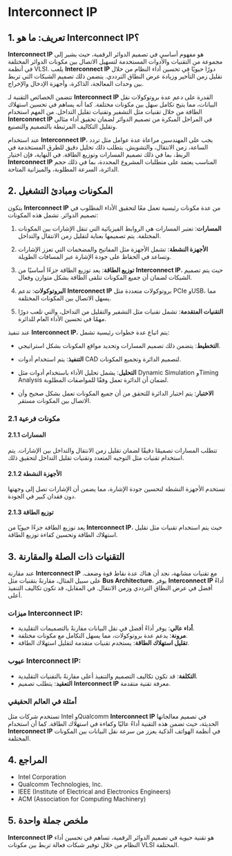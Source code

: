 # Interconnect IP

## 1. تعريف: ما هو **Interconnect IP**؟
**Interconnect IP** هو مفهوم أساسي في تصميم الدوائر الرقمية، حيث يشير إلى مجموعة من التقنيات والأدوات المستخدمة لتسهيل الاتصال بين مكونات الدوائر المختلفة في أنظمة VLSI. يلعب **Interconnect IP** دورًا حيويًا في تحسين أداء النظام من خلال تقليل زمن التأخير وزيادة عرض النطاق الترددي. يتضمن ذلك تصميم الشبكات التي تربط بين وحدات المعالجة، الذاكرة، وأجهزة الإدخال والإخراج. 

تتضمن الخصائص التقنية لـ **Interconnect IP** القدرة على دعم عدة بروتوكولات نقل البيانات، مما يتيح تكامل سهل بين مكونات مختلفة. كما أنه يساهم في تحسين استهلاك الطاقة من خلال تقنيات مثل التشفير وتقنيات تقليل التداخل. من المهم استخدام **Interconnect IP** في المراحل المبكرة من تصميم الدوائر لضمان تحقيق أداء مثالي وتقليل التكاليف المرتبطة بالتصميم والتصنيع.

عند استخدام **Interconnect IP**، يجب على المهندسين مراعاة عدة عوامل مثل تردد الساعة، زمن الانتقال، والتشويش. يتطلب ذلك تحليل دقيق للطرق المستخدمة في الربط، بما في ذلك تصميم المسارات وتوزيع الطاقة. في النهاية، فإن اختيار **Interconnect IP** المناسب يعتمد على متطلبات المشروع المحددة، بما في ذلك حجم الدائرة، السرعة المطلوبة، والميزانية المتاحة.

## 2. المكونات ومبادئ التشغيل
يتكون **Interconnect IP** من عدة مكونات رئيسية تعمل معًا لتحقيق الأداء المطلوب في تصميم الدوائر. تشمل هذه المكونات:

1. **المسارات**: تعتبر المسارات هي الروابط الفيزيائية التي تنقل الإشارات بين المكونات المختلفة. يتم تصميمها بعناية لتقليل زمن الانتقال والتداخل.
   
2. **الأجهزة النشطة**: تشمل الأجهزة مثل المفاتيح والمضخمات التي تعزز الإشارات وتساعد في الحفاظ على جودة الإشارة عبر المسافات الطويلة.

3. **توزيع الطاقة**: يعد توزيع الطاقة جزءًا أساسيًا من **Interconnect IP**، حيث يتم تصميم الشبكات لضمان أن جميع المكونات تتلقى الطاقة بشكل متوازن وفعال.

4. **البروتوكولات**: تدعم **Interconnect IP** بروتوكولات متعددة مثل PCIe وUSB، مما يسهل الاتصال بين المكونات المختلفة.

5. **التقنيات المتقدمة**: تشمل تقنيات مثل التشفير والتقليل من التداخل، والتي تلعب دورًا مهمًا في تحسين الأداء العام للدائرة.

عند تنفيذ **Interconnect IP**، يتم اتباع عدة خطوات رئيسية تشمل:

- **التخطيط**: يتضمن ذلك تصميم المسارات وتحديد مواقع المكونات بشكل استراتيجي.
  
- **التنفيذ**: يتم استخدام أدوات CAD لتصميم الدائرة وتجميع المكونات.

- **التحليل**: يشمل تحليل الأداء باستخدام أدوات مثل Dynamic Simulation وTiming Analysis لضمان أن الدائرة تعمل وفقًا للمواصفات المطلوبة.

- **الاختبار**: يتم اختبار الدائرة للتحقق من أن جميع المكونات تعمل بشكل صحيح وأن الاتصال بين المكونات مستقر.

### 2.1 مكونات فرعية
#### 2.1.1 المسارات
تتطلب المسارات تصميمًا دقيقًا لضمان تقليل زمن الانتقال والتداخل بين الإشارات. يتم استخدام تقنيات مثل التوجيه المتعدد وتقنيات تقليل التداخل لتحقيق ذلك.

#### 2.1.2 الأجهزة النشطة
تستخدم الأجهزة النشطة لتحسين جودة الإشارة، مما يضمن أن الإشارات تصل إلى وجهتها دون فقدان كبير في الجودة.

#### 2.1.3 توزيع الطاقة
يعد توزيع الطاقة جزءًا حيويًا من **Interconnect IP**، حيث يتم استخدام تقنيات مثل تقليل استهلاك الطاقة وتحسين كفاءة توزيع الطاقة.

## 3. التقنيات ذات الصلة والمقارنة
عند مقارنة **Interconnect IP** مع تقنيات مشابهة، نجد أن هناك عدة نقاط قوة وضعف. على سبيل المثال، مقارنةً بتقنيات مثل **Bus Architecture**، يوفر **Interconnect IP** أداءً أفضل في عرض النطاق الترددي وزمن الانتقال. في المقابل، قد تكون تكاليف التنفيذ أعلى.

### ميزات **Interconnect IP**:
- **أداء عالي**: يوفر أداءً أفضل في نقل البيانات مقارنةً بالتصميمات التقليدية.
- **مرونة**: يدعم عدة بروتوكولات، مما يسهل التكامل مع مكونات مختلفة.
- **تقليل استهلاك الطاقة**: يستخدم تقنيات متقدمة لتقليل استهلاك الطاقة.

### عيوب **Interconnect IP**:
- **التكلفة**: قد تكون تكاليف التصميم والتنفيذ أعلى مقارنةً بالتقنيات التقليدية.
- **التعقيد**: يتطلب تصميم **Interconnect IP** معرفة تقنية متقدمة.

### أمثلة في العالم الحقيقي
تستخدم شركات مثل Intel وQualcomm **Interconnect IP** في تصميم معالجاتها الحديثة، حيث تضمن هذه التقنية أداءً عاليًا وكفاءة في استهلاك الطاقة. كما أن استخدام **Interconnect IP** في أنظمة الهواتف الذكية يعزز من سرعة نقل البيانات بين المكونات المختلفة.

## 4. المراجع
- Intel Corporation
- Qualcomm Technologies, Inc.
- IEEE (Institute of Electrical and Electronics Engineers)
- ACM (Association for Computing Machinery)

## 5. ملخص جملة واحدة
**Interconnect IP** هو تقنية حيوية في تصميم الدوائر الرقمية، تساهم في تحسين أداء النظام من خلال توفير شبكات فعالة تربط بين مكونات VLSI المختلفة.